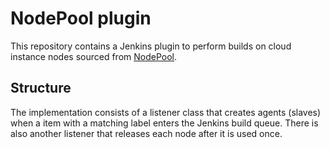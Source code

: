 # NodePool plugin

This repository contains a Jenkins plugin to perform builds on cloud instance  nodes sourced
from [NodePool](https://docs.openstack.org/infra/nodepool/).

## Structure

The implementation consists of a listener class that creates agents (slaves) when a item with a
matching label enters the Jenkins build queue.  There is also another listener that releases each
node after it is used once.
